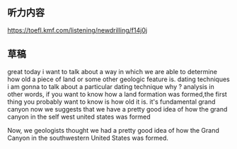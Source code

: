 ## 听力内容
https://toefl.kmf.com/listening/newdrilling/f14j0j

## 草稿
great today i want to talk about a way in which we are able to determine how old a piece of land
or some other geologic feature is. dating techniques
i am gonna to talk about a particular dating technique why ?
analysis
in other words, if you want to know how a land formation was formed,the first thing you probably want to
know is how old it is. it's fundamental
grand canyon
now we  suggests that
we have a pretty good idea of how the grand canyon in the self west united states was formed

Now, we geologists thought we had a pretty good idea of how the Grand Canyon in the southwestern United States was formed.